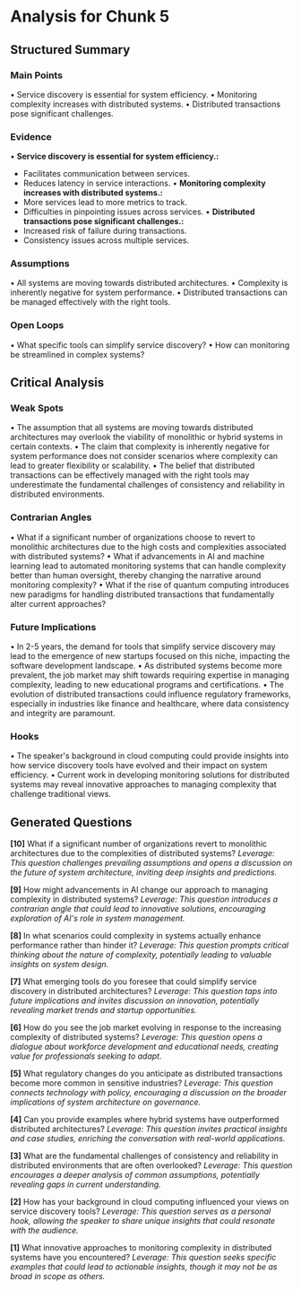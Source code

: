 # Analysis for Chunk 5

## Structured Summary

### Main Points
• Service discovery is essential for system efficiency.
• Monitoring complexity increases with distributed systems.
• Distributed transactions pose significant challenges.

### Evidence
• **Service discovery is essential for system efficiency.:**
  - Facilitates communication between services.
  - Reduces latency in service interactions.
• **Monitoring complexity increases with distributed systems.:**
  - More services lead to more metrics to track.
  - Difficulties in pinpointing issues across services.
• **Distributed transactions pose significant challenges.:**
  - Increased risk of failure during transactions.
  - Consistency issues across multiple services.

### Assumptions
• All systems are moving towards distributed architectures.
• Complexity is inherently negative for system performance.
• Distributed transactions can be managed effectively with the right tools.

### Open Loops
• What specific tools can simplify service discovery?
• How can monitoring be streamlined in complex systems?

## Critical Analysis

### Weak Spots
• The assumption that all systems are moving towards distributed architectures may overlook the viability of monolithic or hybrid systems in certain contexts.
• The claim that complexity is inherently negative for system performance does not consider scenarios where complexity can lead to greater flexibility or scalability.
• The belief that distributed transactions can be effectively managed with the right tools may underestimate the fundamental challenges of consistency and reliability in distributed environments.

### Contrarian Angles
• What if a significant number of organizations choose to revert to monolithic architectures due to the high costs and complexities associated with distributed systems?
• What if advancements in AI and machine learning lead to automated monitoring systems that can handle complexity better than human oversight, thereby changing the narrative around monitoring complexity?
• What if the rise of quantum computing introduces new paradigms for handling distributed transactions that fundamentally alter current approaches?

### Future Implications
• In 2-5 years, the demand for tools that simplify service discovery may lead to the emergence of new startups focused on this niche, impacting the software development landscape.
• As distributed systems become more prevalent, the job market may shift towards requiring expertise in managing complexity, leading to new educational programs and certifications.
• The evolution of distributed transactions could influence regulatory frameworks, especially in industries like finance and healthcare, where data consistency and integrity are paramount.

### Hooks
• The speaker's background in cloud computing could provide insights into how service discovery tools have evolved and their impact on system efficiency.
• Current work in developing monitoring solutions for distributed systems may reveal innovative approaches to managing complexity that challenge traditional views.

## Generated Questions

**[10]** What if a significant number of organizations revert to monolithic architectures due to the complexities of distributed systems?
*Leverage: This question challenges prevailing assumptions and opens a discussion on the future of system architecture, inviting deep insights and predictions.*

**[9]** How might advancements in AI change our approach to managing complexity in distributed systems?
*Leverage: This question introduces a contrarian angle that could lead to innovative solutions, encouraging exploration of AI's role in system management.*

**[8]** In what scenarios could complexity in systems actually enhance performance rather than hinder it?
*Leverage: This question prompts critical thinking about the nature of complexity, potentially leading to valuable insights on system design.*

**[7]** What emerging tools do you foresee that could simplify service discovery in distributed architectures?
*Leverage: This question taps into future implications and invites discussion on innovation, potentially revealing market trends and startup opportunities.*

**[6]** How do you see the job market evolving in response to the increasing complexity of distributed systems?
*Leverage: This question opens a dialogue about workforce development and educational needs, creating value for professionals seeking to adapt.*

**[5]** What regulatory changes do you anticipate as distributed transactions become more common in sensitive industries?
*Leverage: This question connects technology with policy, encouraging a discussion on the broader implications of system architecture on governance.*

**[4]** Can you provide examples where hybrid systems have outperformed distributed architectures?
*Leverage: This question invites practical insights and case studies, enriching the conversation with real-world applications.*

**[3]** What are the fundamental challenges of consistency and reliability in distributed environments that are often overlooked?
*Leverage: This question encourages a deeper analysis of common assumptions, potentially revealing gaps in current understanding.*

**[2]** How has your background in cloud computing influenced your views on service discovery tools?
*Leverage: This question serves as a personal hook, allowing the speaker to share unique insights that could resonate with the audience.*

**[1]** What innovative approaches to monitoring complexity in distributed systems have you encountered?
*Leverage: This question seeks specific examples that could lead to actionable insights, though it may not be as broad in scope as others.*

